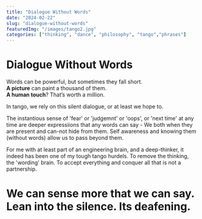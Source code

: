 ```yaml
---
title: "Dialogue Without Words"
date: "2024-02-22"
slug: "dialogue-without-words"
featuredImg: "/images/tango2.jpg"
categories: ["thinking", "dance", "philosophy", "tango","phrases"]
---
```


# Dialogue Without Words

Words can be powerful, but sometimes they fall short.  
**A picture** can paint a thousand of them.  
**A human touch**? That’s worth a million.

In tango, we rely on this silent dialogue, or at least we hope to. 

The instantious sense of 'fear' or 'judgemnt' or 'oops', or 'next time' at any time  are deeper expressiions that any words can say - We both when they are present and can-not hide from them.  Self awareness and knowing them (without words) allow us to pass beyond them. 

For me with at least part of an engineering brain, and a deep-thinker, it indeed has been one of my tough tango hurdels.  To remove the thinking, the 'wording' brain. To accept everything and conquer all that is not a partnership.

# We can sense more that we can say. Lean into the silence. Its deafening. 


